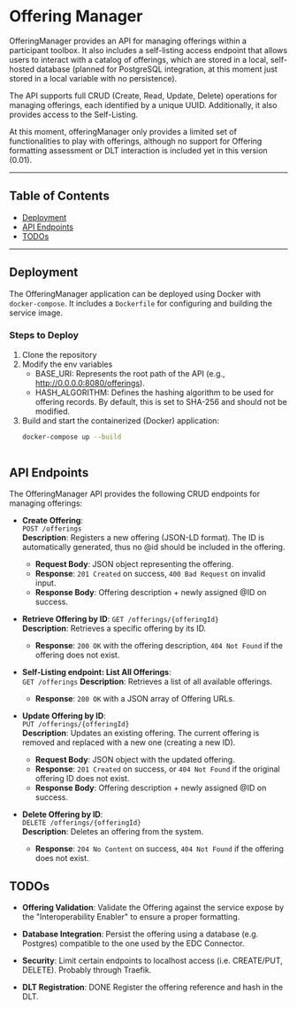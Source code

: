 # Offering Manager

OfferingManager provides an API for managing offerings within a participant toolbox. 
It also includes a self-listing access endpoint that allows users to interact with a catalog of offerings, 
which are stored in a local, self-hosted database (planned for PostgreSQL integration, 
at this moment just stored in a local variable with no persistence).

The API supports full CRUD (Create, Read, Update, Delete) operations for managing offerings, 
each identified by a unique UUID. Additionally, it also provides access to the Self-Listing.

At this moment, offeringManager only provides a limited set of functionalities to play with offerings, although no support for Offering formatting assessment or DLT interaction is included yet in this version (0.01).

---

## Table of Contents
- [Deployment](#deployment)
- [API Endpoints](#api-endpoints)
- [TODOs](#todos)

---

## Deployment

The OfferingManager application can be deployed using Docker with `docker-compose`. 
It includes a `Dockerfile` for configuring and building the service image.

### Steps to Deploy
1. Clone the repository
2. Modify the env variables
   - BASE_URI: Represents the root path of the API (e.g., http://0.0.0.0:8080/offerings).
   - HASH_ALGORITHM: Defines the hashing algorithm to be used for offering records. 
   By default, this is set to SHA-256 and should not be modified.
3. Build and start the containerized (Docker) application:
   ```bash
   docker-compose up --build
    
## API Endpoints

The OfferingManager API provides the following CRUD endpoints for managing offerings:

- **Create Offering**:  
  `POST /offerings`  
  **Description**: Registers a new offering (JSON-LD format). 
The ID is automatically generated, thus no @id should be included in the offering.
    - **Request Body**: JSON object representing the offering.
    - **Response**: `201 Created` on success, `400 Bad Request` on invalid input.
    - **Response Body**: Offering description + newly assigned @ID on success.

- **Retrieve Offering by ID**:
  `GET /offerings/{offeringId}`  
  **Description**: Retrieves a specific offering by its ID.
    - **Response**: `200 OK` with the offering description, `404 Not Found` if the offering does not exist.

- **Self-Listing endpoint: List All Offerings**:  
  `GET /offerings`
  **Description**: Retrieves a list of all available offerings.
    - **Response**: `200 OK` with a JSON array of Offering URLs.

- **Update Offering by ID**:  
  `PUT /offerings/{offeringId}`  
  **Description**: Updates an existing offering. The current offering is removed and replaced with a new one (creating a new ID).
    - **Request Body**: JSON object with the updated offering.
    - **Response**: `201 Created` on success, or `404 Not Found` if the original offering ID does not exist.
    - **Response Body**: Offering description + newly assigned @ID on success.

- **Delete Offering by ID**:  
  `DELETE /offerings/{offeringId}`  
  **Description**: Deletes an offering from the system.
    - **Response**: `204 No Content` on success, `404 Not Found` if the offering does not exist.

## TODOs

- **Offering Validation**:
Validate the Offering against the service expose by the "Interoperability Enabler" to ensure a proper formatting.

- **Database Integration**:
Persist the offering using a database (e.g. Postgres) compatible to the one used by the EDC Connector.

- **Security**:
Limit certain endpoints to localhost access (i.e. CREATE/PUT, DELETE). Probably through Traefik.

- **DLT Registration**: DONE
Register the offering reference and hash in the DLT.
